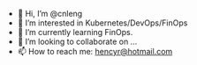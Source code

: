 - 👋 Hi, I’m @cnleng
- 👀 I’m interested in Kubernetes/DevOps/FinOps 
- 🌱 I’m currently learning FinOps.
- 💞️ I’m looking to collaborate on ...
- 📫 How to reach me: hencyr@hotmail.com

<!---
cnleng/cnleng is a ✨ special ✨ repository because its `README.md` (this file) appears on your GitHub profile.
You can click the Preview link to take a look at your changes.
--->
